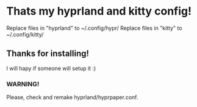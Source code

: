 # Thats my hyprland and kitty config!
Replace files in "hyprland" to ~/.config/hypr/
Replace files in "kitty" to ~/.config/kitty/

## Thanks for installing!
I will hapy if someone will setup it :)

### WARNING!
Please, check and remake hyprland/hyprpaper.conf.
